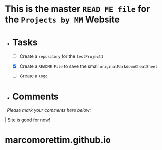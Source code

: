 # This is the master `READ ME file` for the `Projects by MM` Website

- # Tasks #
  - [ ] Create a `repository` for the `testProject1`
  - [x] Create a `README File` to save the small `originalMarkdownCheatSheet`
  - [ ] Create a `logo` 
  

- # Comments #
__Please mark your comments here below:_

\|
Site is good for now!






# marcomorettim.github.io
